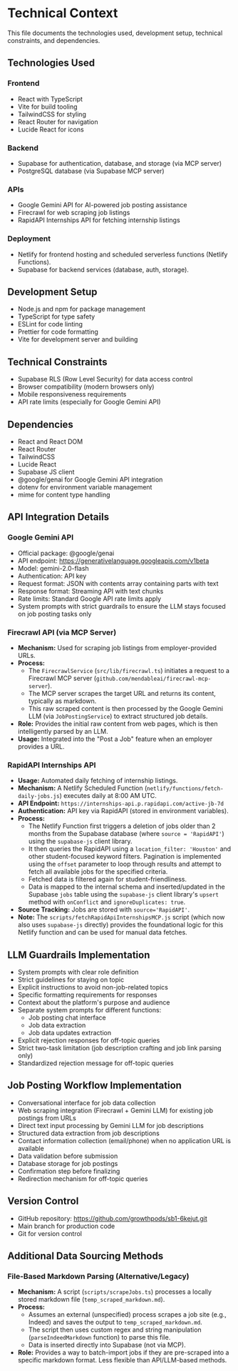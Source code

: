 # Technical Context

This file documents the technologies used, development setup, technical constraints, and dependencies.

## Technologies Used

### Frontend
- React with TypeScript
- Vite for build tooling
- TailwindCSS for styling
- React Router for navigation
- Lucide React for icons

### Backend
- Supabase for authentication, database, and storage (via MCP server)
- PostgreSQL database (via Supabase MCP server)

### APIs
- Google Gemini API for AI-powered job posting assistance
- Firecrawl for web scraping job listings
- RapidAPI Internships API for fetching internship listings

### Deployment
- Netlify for frontend hosting and scheduled serverless functions (Netlify Functions).
- Supabase for backend services (database, auth, storage).

## Development Setup
- Node.js and npm for package management
- TypeScript for type safety
- ESLint for code linting
- Prettier for code formatting
- Vite for development server and building

## Technical Constraints
- Supabase RLS (Row Level Security) for data access control
- Browser compatibility (modern browsers only)
- Mobile responsiveness requirements
- API rate limits (especially for Google Gemini API)

## Dependencies
- React and React DOM
- React Router
- TailwindCSS
- Lucide React
- Supabase JS client
- @google/genai for Google Gemini API integration
- dotenv for environment variable management
- mime for content type handling

## API Integration Details

### Google Gemini API
- Official package: @google/genai
- API endpoint: https://generativelanguage.googleapis.com/v1beta
- Model: gemini-2.0-flash
- Authentication: API key
- Request format: JSON with contents array containing parts with text
- Response format: Streaming API with text chunks
- Rate limits: Standard Google API rate limits apply
- System prompts with strict guardrails to ensure the LLM stays focused on job posting tasks only

### Firecrawl API (via MCP Server)
- **Mechanism:** Used for scraping job listings from employer-provided URLs.
- **Process:**
    - The `FirecrawlService` (`src/lib/firecrawl.ts`) initiates a request to a Firecrawl MCP server (`github.com/mendableai/firecrawl-mcp-server`).
    - The MCP server scrapes the target URL and returns its content, typically as markdown.
    - This raw scraped content is then processed by the Google Gemini LLM (via `JobPostingService`) to extract structured job details.
- **Role:** Provides the initial raw content from web pages, which is then intelligently parsed by an LLM.
- **Usage:** Integrated into the "Post a Job" feature when an employer provides a URL.

### RapidAPI Internships API
- **Usage:** Automated daily fetching of internship listings.
- **Mechanism:** A Netlify Scheduled Function (`netlify/functions/fetch-daily-jobs.js`) executes daily at 8:00 AM UTC.
- **API Endpoint:** `https://internships-api.p.rapidapi.com/active-jb-7d`
- **Authentication:** API key via RapidAPI (stored in environment variables).
- **Process:**
    - The Netlify Function first triggers a deletion of jobs older than 2 months from the Supabase database (where `source = 'RapidAPI'`) using the `supabase-js` client library.
    - It then queries the RapidAPI using a `location_filter: 'Houston'` and other student-focused keyword filters. Pagination is implemented using the `offset` parameter to loop through results and attempt to fetch all available jobs for the specified criteria.
    - Fetched data is filtered again for student-friendliness.
    - Data is mapped to the internal schema and inserted/updated in the Supabase `jobs` table using the `supabase-js` client library's `upsert` method with `onConflict` and `ignoreDuplicates: true`.
- **Source Tracking:** Jobs are stored with `source='RapidAPI'`.
- **Note:** The `scripts/fetchRapidApiInternshipsMCP.js` script (which now also uses `supabase-js` directly) provides the foundational logic for this Netlify function and can be used for manual data fetches.

## LLM Guardrails Implementation
- System prompts with clear role definition
- Strict guidelines for staying on topic
- Explicit instructions to avoid non-job-related topics
- Specific formatting requirements for responses
- Context about the platform's purpose and audience
- Separate system prompts for different functions:
  - Job posting chat interface
  - Job data extraction
  - Job data updates extraction
- Explicit rejection responses for off-topic queries
- Strict two-task limitation (job description crafting and job link parsing only)
- Standardized rejection message for off-topic queries

## Job Posting Workflow Implementation
- Conversational interface for job data collection
- Web scraping integration (Firecrawl + Gemini LLM) for existing job postings from URLs
- Direct text input processing by Gemini LLM for job descriptions
- Structured data extraction from job descriptions
- Contact information collection (email/phone) when no application URL is available
- Data validation before submission
- Database storage for job postings
- Confirmation step before finalizing
- Redirection mechanism for off-topic queries

## Version Control
- GitHub repository: https://github.com/growthpods/sb1-6kejut.git
- Main branch for production code
- Git for version control

## Additional Data Sourcing Methods

### File-Based Markdown Parsing (Alternative/Legacy)
- **Mechanism:** A script (`scripts/scrapeJobs.ts`) processes a locally stored markdown file (`temp_scraped_markdown.md`).
- **Process:**
    - Assumes an external (unspecified) process scrapes a job site (e.g., Indeed) and saves the output to `temp_scraped_markdown.md`.
    - The script then uses custom regex and string manipulation (`parseIndeedMarkdown` function) to parse this file.
    - Data is inserted directly into Supabase (not via MCP).
- **Role:** Provides a way to batch-import jobs if they are pre-scraped into a specific markdown format. Less flexible than API/LLM-based methods.
